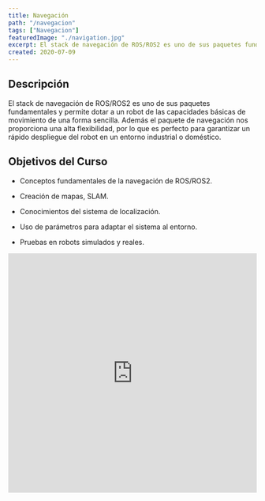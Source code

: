 ```yaml
---
title: Navegación
path: "/navegacion"
tags: ["Navegacion"]
featuredImage: "./navigation.jpg"
excerpt: El stack de navegación de ROS/ROS2 es uno de sus paquetes fundamentales y permite dotar a un robot de las capacidades básicas de movimiento de una forma sencilla
created: 2020-07-09
---
```


## Descripción

El stack de navegación de ROS/ROS2 es uno de sus paquetes fundamentales y permite dotar a un robot de las capacidades básicas de movimiento de una forma sencilla. Además el paquete de navegación nos proporciona una alta flexibilidad, por lo que es perfecto para garantizar un rápido despliegue del robot en un entorno industrial o doméstico.

## Objetivos del Curso

* Conceptos fundamentales de la navegación de ROS/ROS2.

* Creación de mapas, SLAM.

* Conocimientos del sistema de localización.

* Uso de parámetros para adaptar el sistema al entorno.

* Pruebas en robots simulados y reales.

<iframe width="100%" height="485" src="https://www.youtube.com/embed/OklxMhdDfe0" frameborder="0" allow="accelerometer; autoplay; encrypted-media; gyroscope; picture-in-picture" allowfullscreen></iframe>
